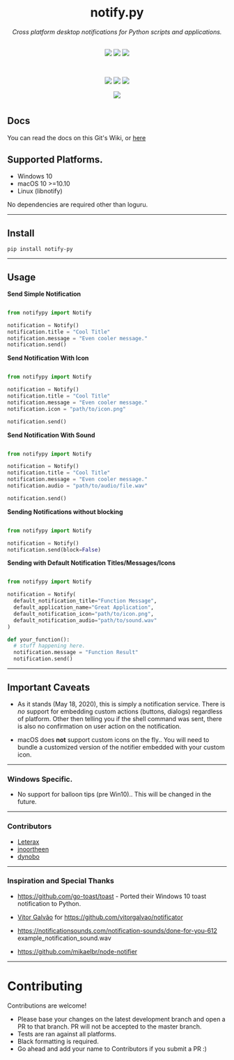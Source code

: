 <div align="center">
<br>
  <h1> notify.py </h1>
  <i> Cross platform desktop notifications for Python scripts and applications.</i>
  <br>
  <br>
  <p align="center">
    <img src="https://github.com/ms7m/notify-py/workflows/Test%20Linux/badge.svg">
    <img src="https://github.com/ms7m/notify-py/workflows/Test%20macOS/badge.svg">
    <img src="https://github.com/ms7m/notify-py/workflows/Test%20Windows/badge.svg">
  </p>
  <br>
  <p align="center">
    <img src="https://img.shields.io/badge/Available-on%20PyPi-blue?logoColor=white&logo=Python">
    <img src="https://img.shields.io/badge/Python-3.6%2B-blue?logo=python">
    <img src="https://img.shields.io/badge/Formatting-Black-black.svg">
  </p>
    <p align="center">
      <img src="./docs/site/img/demopics.png">
    <h1>
  </p>
</div>


## Docs

You can read the docs on this Git's Wiki, or [here](https://ms7m.github.io/notify-py/)

## Supported Platforms.

- Windows 10
- macOS 10 >=10.10
- Linux (libnotify)

No dependencies are required other than loguru.

***



## Install

```
pip install notify-py
```

***

## Usage


**Send Simple Notification**
```python

from notifypy import Notify

notification = Notify()
notification.title = "Cool Title"
notification.message = "Even cooler message."
notification.send()
```

**Send Notification With Icon**
```python

from notifypy import Notify

notification = Notify()
notification.title = "Cool Title"
notification.message = "Even cooler message."
notification.icon = "path/to/icon.png"

notification.send()
```

**Send Notification With Sound**
```python

from notifypy import Notify

notification = Notify()
notification.title = "Cool Title"
notification.message = "Even cooler message."
notification.audio = "path/to/audio/file.wav"

notification.send()

```

**Sending Notifications without blocking**
```python

from notifypy import Notify

notification = Notify()
notification.send(block=False)

```


**Sending with Default Notification Titles/Messages/Icons**
```python

from notifypy import Notify

notification = Notify(
  default_notification_title="Function Message",
  default_application_name="Great Application",
  default_notification_icon="path/to/icon.png",
  default_notification_audio="path/to/sound.wav"
)

def your_function():
  # stuff happening here.
  notification.message = "Function Result"
  notification.send()
```

***

## Important Caveats 

- As it stands (May 18, 2020), this is simply a notification service. There is *no* support for embedding custom actions (buttons, dialogs) regardless of platform. Other then telling you if the shell command was sent, there is also no confirmation on user action on the notification. 

- macOS does **not** support custom icons on the fly.. You will need to bundle a customized version of the notifier embedded with your custom icon. 

***

### Windows Specific.

- No support for balloon tips (pre Win10).. This will be changed in the future.

***


### Contributors
- [Leterax](https://github.com/Leterax)
- [jnoortheen](https://github.com/jnoortheen)
- [dynobo](https://github.com/dynobo)

***
### Inspiration and Special Thanks

- https://github.com/go-toast/toast - Ported their Windows 10 toast notification to Python.

- [Vítor Galvão](https://github.com/vitorgalvao) for https://github.com/vitorgalvao/notificator

- https://notificationsounds.com/notification-sounds/done-for-you-612 example_notification_sound.wav

- https://github.com/mikaelbr/node-notifier

***

# Contributing
Contributions are welcome!

- Please base your changes on the latest development branch and open a PR to that branch. PR will not be accepted to the master branch.
- Tests are ran against all platforms.
- Black formatting is required.
- Go ahead and add your name to Contributors if you submit a PR :)
